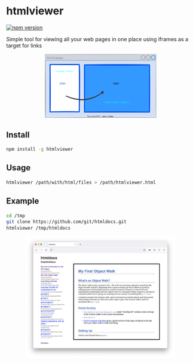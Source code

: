 # htmlviewer
[![npm version](https://img.shields.io/npm/v/htmlviewer.svg?style=flat-square)](https://www.npmjs.com/package/htmlviewer)

Simple tool for viewing all your web pages in one place  using iframes as a target for links

<p align="center">
<img src="https://github.com/nntrn/htmlviewer/blob/main/assets/htmlviewer.svg?raw=true" width="300px">
</p>


## Install

```sh
npm install -g htmlviewer
```

## Usage

```sh
htmlviewer /path/with/html/files > /path/htmlviewer.html
```

## Example

```sh
cd /tmp
git clone https://github.com/git/htmldocs.git
htmlviewer /tmp/htmldocs
```

<p align="center">
<img src="https://github.com/nntrn/htmlviewer/blob/main/assets/git-htmldoc-example.png?raw=true" width="400px"/>
</p>



